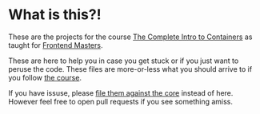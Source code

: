 # What is this?!

These are the projects for the course [The Complete Intro to Containers][course] as taught for [Frontend Masters][fem].

These are here to help you in case you get stuck or if you just want to peruse the code. These files are more-or-less what you should arrive to if you follow [the course][course].

If you have issuse, please [file them against the core][gh] instead of here. However feel free to open pull requests if you see something amiss.

[fem]: https://frontendmasters.com/
[course]: http://bit.ly/intro-containers
[gh]: https://github.com/btholt/complete-intro-to-containers/issues

